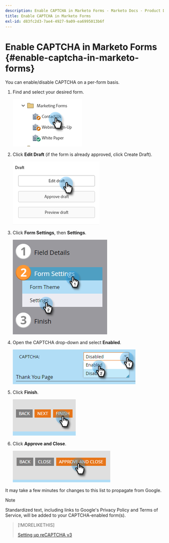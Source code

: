 ```yaml
---
description: Enable CAPTCHA in Marketo Forms - Marketo Docs - Product Documentation
title: Enable CAPTCHA in Marketo Forms
exl-id: d83fc2d3-7ae4-4927-9a09-ea6995013b6f
---
```

# Enable CAPTCHA in Marketo Forms {#enable-captcha-in-marketo-forms}

You can enable/disable CAPTCHA on a per-form basis.

1. Find and select your desired form.

   ![](assets/enable-captcha-in-marketo-forms-1.png)

1. Click **Edit Draft** (if the form is already approved, click Create Draft).

   ![](assets/enable-captcha-in-marketo-forms-2.png)

1. Click **Form Settings**, then **Settings**.

   ![](assets/enable-captcha-in-marketo-forms-3.png)

1. Open the CAPTCHA drop-down and select **Enabled**.

   ![](assets/enable-captcha-in-marketo-forms-4.png)

1. Click **Finish**.

   ![](assets/enable-captcha-in-marketo-forms-5.png)

1. Click **Approve and Close**.

   ![](assets/enable-captcha-in-marketo-forms-6.png)

It may take a few minutes for changes to this list to propagate from Google.

>[!NOTE]
>
>Standardized text, including links to Google's Privacy Policy and Terms of Service, will be added to your CAPTCHA-enabled form(s).

>[!MORELIKETHIS]
>
>[Setting up reCAPTCHA v3](/help/marketo/product-docs/demand-generation/forms/using-captcha/setting-up-recaptcha-v3.md)

